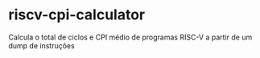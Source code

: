 # riscv-cpi-calculator
Calcula o total de ciclos e CPI médio de programas RISC-V a partir de um dump de instruções
